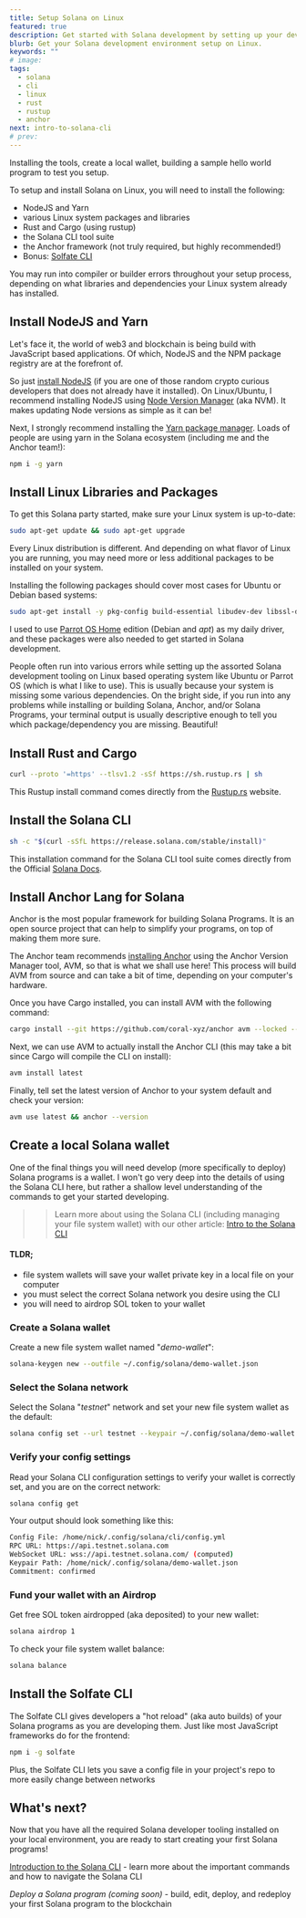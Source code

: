 ```yaml
---
title: Setup Solana on Linux
featured: true
description: Get started with Solana development by setting up your dev environment. Installing the Solana CLI, rust, cargo, web3.js, and a local validator on Linux.
blurb: Get your Solana development environment setup on Linux.
keywords: ""
# image:
tags:
  - solana
  - cli
  - linux
  - rust
  - rustup
  - anchor
next: intro-to-solana-cli
# prev:
---
```


Installing the tools, create a local wallet, building a sample hello world program to test you setup.

To setup and install Solana on Linux, you will need to install the following:

- NodeJS and Yarn
- various Linux system packages and libraries
- Rust and Cargo (using rustup)
- the Solana CLI tool suite
- the Anchor framework (not truly required, but highly recommended!)
- Bonus: [Solfate CLI](/cli)

<div class="msg warn text">
You may run into compiler or builder errors throughout your setup process, depending on what libraries and dependencies your Linux system already has installed.
</div>

## Install NodeJS and Yarn

Let's face it, the world of web3 and blockchain is being build with JavaScript based applications. Of which, NodeJS and the NPM package registry are at the forefront of.

So just [install NodeJS](https://nodejs.org) (if you are one of those random crypto curious developers that does not already have it installed). On Linux/Ubuntu, I recommend installing NodeJS using [Node Version Manager](https://github.com/nvm-sh/nvm) (aka NVM). It makes updating Node versions as simple as it can be!

Next, I strongly recommend installing the [Yarn package manager](https://www.npmjs.com/package/yarn). Loads of people are using yarn in the Solana ecosystem (including me and the Anchor team!):

```bash
npm i -g yarn
```

## Install Linux Libraries and Packages

To get this Solana party started, make sure your Linux system is up-to-date:

```bash
sudo apt-get update && sudo apt-get upgrade
```

Every Linux distribution is different. And depending on what flavor of Linux you are running, you may need more or less additional packages to be installed on your system.

Installing the following packages should cover most cases for Ubuntu or Debian based systems:

```bash
sudo apt-get install -y pkg-config build-essential libudev-dev libssl-dev
```


<div class="msg note text">
I used to use <a href="https://parrotlinux.org/download/?version=home">Parrot OS Home</a> edition (Debian and <em>apt</em>) as my daily driver, and these packages were also needed to get started in Solana development.
</div>

People often run into various errors while setting up the assorted Solana development tooling on Linux based operating system like Ubuntu or Parrot OS (which is what I like to use). This is usually because your system is missing some various dependencies. On the bright side, if you run into any problems while installing or building Solana, Anchor, and/or Solana Programs, your terminal output is usually descriptive enough to tell you which package/dependency you are missing. Beautiful!

## Install Rust and Cargo

```bash
curl --proto '=https' --tlsv1.2 -sSf https://sh.rustup.rs | sh
```


<div class="msg note text">
This Rustup install command comes directly from the <a href="https://rustup.rs/">Rustup.rs</a> website.
</div>

## Install the Solana CLI

```bash
sh -c "$(curl -sSfL https://release.solana.com/stable/install)"
```


<div class="msg note text">
This installation command for the Solana CLI tool suite comes directly from the Official <a href="https://docs.solana.com/cli/install-solana-cli-tools#use-solanas-install-tool">Solana Docs</a>.
</div>

## Install Anchor Lang for Solana

Anchor is the most popular framework for building Solana Programs. It is an open source project that can help to simplify your programs, on top of making them more sure.


<div class="msg note text">
The Anchor team recommends <a href="https://www.anchor-lang.com/docs/installation">installing Anchor</a> using the Anchor Version Manager tool, AVM, so that is what we shall use here! This process will build AVM from source and can take a bit of time, depending on your computer's hardware.
</div>

Once you have Cargo installed, you can install AVM with the following command:

```bash
cargo install --git https://github.com/coral-xyz/anchor avm --locked --force
```

Next, we can use AVM to actually install the Anchor CLI (this may take a bit since Cargo will compile the CLI on install):

```bash
avm install latest
```

Finally, tell set the latest version of Anchor to your system default and check your version:

```bash
avm use latest && anchor --version
```

## Create a local Solana wallet

One of the final things you will need develop (more specifically to deploy) Solana programs is a wallet. I won't go very deep into the details of using the Solana CLI here, but rather a shallow level understanding of the commands to get your started developing.

> > Learn more about using the Solana CLI (including managing your file system wallet) with our other article: [Intro to the Solana CLI](./intro-to-solana-cli)

#### TLDR;

- file system wallets will save your wallet private key in a local file on your computer
- you must select the correct Solana network you desire using the CLI
- you will need to airdrop SOL token to your wallet

### Create a Solana wallet

Create a new file system wallet named "_demo-wallet_":

```bash
solana-keygen new --outfile ~/.config/solana/demo-wallet.json
```

### Select the Solana network

Select the Solana "_testnet_" network and set your new file system wallet as the default:

```bash
solana config set --url testnet --keypair ~/.config/solana/demo-wallet.json
```

### Verify your config settings

Read your Solana CLI configuration settings to verify your wallet is correctly set, and you are on the correct network:

```bash
solana config get
```

Your output should look something like this:

```bash
Config File: /home/nick/.config/solana/cli/config.yml
RPC URL: https://api.testnet.solana.com
WebSocket URL: wss://api.testnet.solana.com/ (computed)
Keypair Path: /home/nick/.config/solana/demo-wallet.json
Commitment: confirmed
```

### Fund your wallet with an Airdrop

Get free SOL token airdropped (aka deposited) to your new wallet:

```bash
solana airdrop 1
```

To check your file system wallet balance:

```bash
solana balance
```

## Install the Solfate CLI

The Solfate CLI gives developers a "hot reload" (aka auto builds) of your Solana programs as you are developing them. Just like most JavaScript frameworks do for the frontend:

```bash
npm i -g solfate
```

Plus, the Solfate CLI lets you save a config file in your project's repo to more easily change between networks

## What's next?

Now that you have all the required Solana developer tooling installed on your local environment, you are ready to start creating your first Solana programs!

[Introduction to the Solana CLI](./intro-to-solana-cli) - learn more about the important commands and how to navigate the Solana CLI

_Deploy a Solana program (coming soon)_ - build, edit, deploy, and redeploy your first Solana program to the blockchain
